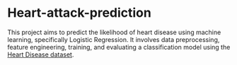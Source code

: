 # Heart-attack-prediction
This project aims to predict the likelihood of heart disease using machine learning, specifically Logistic Regression. It involves data preprocessing, feature engineering, training, and evaluating a classification model using the [Heart Disease dataset](https://www.kaggle.com/datasets/ronitf/heart-disease-uci).
